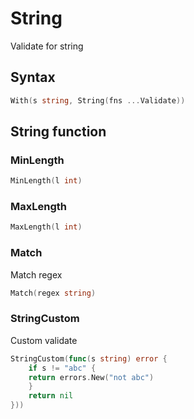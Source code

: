 # String
Validate for string
## Syntax
```go
With(s string, String(fns ...Validate))
```
## String function
### MinLength
```go
MinLength(l int)
```
### MaxLength
```go
MaxLength(l int)
```
### Match
Match regex
```go
Match(regex string)
```
### StringCustom
Custom validate
```go
StringCustom(func(s string) error {
    if s != "abc" {
    return errors.New("not abc")
    }
    return nil
}))
```